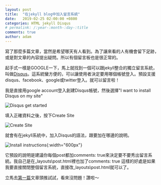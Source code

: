 ```yaml
---
layout: post
title:  "在jekyll blog中加入留言系統"
date:   2019-02-25 02:00:00 +0800
categories: HTML jekyll Disqus
# permalink: /:year-:month-:day-:title
comments: true
author: adam
---
```

寫了那麼多篇文章，當然是希望哪天有人看到。為了讓來看的人有機會留下足跡，或是對文章的內容提出疑問。所以有個留言板也是很正常的。

起手式一樣是GOOGLE一下，馬上就找到一個可以跟jekyll整合的獨立留言系統，叫做[Disqus][disqus]。這系統蠻方便的，可以讓使用者決定要用哪個帳號登入。預設支援disqus、facebook、google或twitter登入。就可以留言啦！

我是直接用google account登入創建Disqus帳號，然後選擇"I want to install Disqus on my site"

![Disqus get started]({{site.baseurl}}/images/disqus_get_started.png)

填入正確資料之後，按下Create Site

![Create Site]({{site.baseurl}}/images/disqus_create_new_site.png)

就會有在jekyll系統中，加入Disqus的語法，跟要加在哪邊的說明。

![Install instructions]({{site.baseurl}}/images/discus_jekyll_install_instructions.png){:width="600px"}

它預設的說明是建議你每個post都加comments: true來決定要不要秀出留言系統。我自己是在_layouts\post.html裡也加了comments: true
這樣的好處是如果我要直接關閉整個留言系統，直接改_layouts\post.html就可以了。

立馬去[第一篇][first-post]文章頭推試試，看來沒問題！讚啦～

[disqus]: https://disqus.com/
[first-post]: https://shincar.github.io/blogs/2019-01-29-my-first-game
